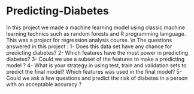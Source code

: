 # Predicting-Diabetes
In this project we made a machine learning model using classic machine learning technics such as random forests and R programming lamguage.
This was a project for regression analysis course.
\n The questions answered in this project :
1- Does this data set have any chance for predicting diabetes?
2- Which features have the most power in predicting diabetes?
3- Could we use a subset of the features to make a predicting model ?
4- What is your strategy in using test, train and validation sets to predict the final model? Which features was used in the final model?
5- Could we ask a few questions and predict the risk of diabetes in a person with an acceptable accuracy ?
